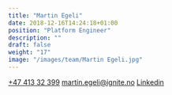 ```yaml
---
title: "Martin Egeli"
date: 2018-12-16T14:24:18+01:00
position: "Platform Engineer"
description: ""
draft: false
weight: "17"
image: "/images/team/Martin Egeli.jpg"
---
```


<a class="phoneto" href="tel:+47 413 32 399"><i class="fas fa-phone"></i>+47 413 32 399</a>
<a class="mailto" href="mailto:martin.egeli@ignite.no"><i class="fas fa-envelope"></i></i>martin.egeli@ignite.no</a>
<a class="mailto" target="_blank" href="https://www.linkedin.com/in/martin-egeli/"><i class="fab fa-linkedin-in"></i>Linkedin</a>